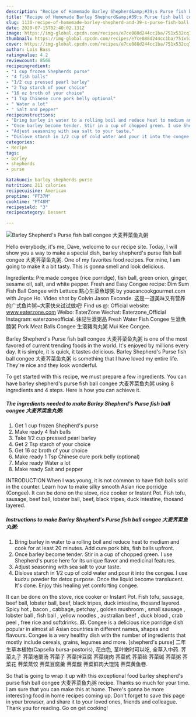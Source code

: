 ```yaml
---
description: "Recipe of Homemade Barley Shepherd&amp;#39;s Purse fish ball congee 大麦荠菜鱼丸粥"
title: "Recipe of Homemade Barley Shepherd&amp;#39;s Purse fish ball congee 大麦荠菜鱼丸粥"
slug: 1130-recipe-of-homemade-barley-shepherd-and-39-s-purse-fish-ball-congee
date: 2020-07-15T02:40:02.131Z
image: https://img-global.cpcdn.com/recipes/e7ce088d244cc1ba/751x532cq70/barley-shepherds-purse-fish-ball-congee-大麦荠菜鱼丸粥-recipe-main-photo.jpg
thumbnail: https://img-global.cpcdn.com/recipes/e7ce088d244cc1ba/751x532cq70/barley-shepherds-purse-fish-ball-congee-大麦荠菜鱼丸粥-recipe-main-photo.jpg
cover: https://img-global.cpcdn.com/recipes/e7ce088d244cc1ba/751x532cq70/barley-shepherds-purse-fish-ball-congee-大麦荠菜鱼丸粥-recipe-main-photo.jpg
author: Lois Bass
ratingvalue: 4.2
reviewcount: 8568
recipeingredient:
- "1 cup frozen Shepherds purse"
- "4 fish balls"
- "1/2 cup pressed pearl barley"
- "2 Tsp starch of your choice"
- "16 oz broth of your choice"
- "1 Tsp Chinese cure pork belly optional"
- " Water a lot"
- " Salt and pepper"
recipeinstructions:
- "Bring barley in water to a rolling boil and reduce heat to medium and cook for at least 20 minutes. Add cure pork bits, fish balls upfront."
- "Once barley become tender. Stir in a cup of chopped green. I use Shepherd&#39;s purse here for its unique flavor and medicinal features."
- "Adjust seasoning with sea salt to your taste."
- "Dislove starch in 1/2 cup of cold water and pour it into the congee. I use kudzu powder for detox purpose. Once the liquid become translucent. It&#39;s done. Enjoy this healing yet comforting congee."
categories:
- Recipe
tags:
- barley
- shepherds
- purse

katakunci: barley shepherds purse 
nutrition: 211 calories
recipecuisine: American
preptime: "PT37M"
cooktime: "PT48M"
recipeyield: "3"
recipecategory: Dessert

---
```



![Barley Shepherd&#39;s Purse fish ball congee 大麦荠菜鱼丸粥](https://img-global.cpcdn.com/recipes/e7ce088d244cc1ba/751x532cq70/barley-shepherds-purse-fish-ball-congee-大麦荠菜鱼丸粥-recipe-main-photo.jpg)

Hello everybody, it's me, Dave, welcome to our recipe site. Today, I will show you a way to make a special dish, barley shepherd&#39;s purse fish ball congee 大麦荠菜鱼丸粥. One of my favorites food recipes. For mine, I am going to make it a bit tasty. This is gonna smell and look delicious.

Ingredients: Pre made congee (rice porridge), fish ball, green onion, ginger, sesame oil, salt, and white pepper. Fresh and Easy Congee recipe: Dim Sum Fish Ball Congee with Lettuce 點心生菜魚球粥 by youcancookgourmet.com with Joyce Ho. Video shot by Colvin Jason Exconde. 这是一道美味又有营养的广式鱼片粥~大家快来试试做吧! Find us @: Official website: www.eaterzone.com Weibo: EaterZone Wechat: Eaterzone_Official Instagram: eaterzoneofficial. 妹記生滾粥品 Fresh Water Fish Congee 生滾魚腩粥 Pork Meat Balls Congee 生滾豬肉丸粥 Mui Kee Congee.

Barley Shepherd&#39;s Purse fish ball congee 大麦荠菜鱼丸粥 is one of the most favored of current trending foods in the world. It's enjoyed by millions every day. It is simple, it is quick, it tastes delicious. Barley Shepherd&#39;s Purse fish ball congee 大麦荠菜鱼丸粥 is something that I have loved my entire life. They're nice and they look wonderful.


To get started with this recipe, we must prepare a few ingredients. You can have barley shepherd&#39;s purse fish ball congee 大麦荠菜鱼丸粥 using 8 ingredients and 4 steps. Here is how you can achieve it.

<!--inarticleads1-->

##### The ingredients needed to make Barley Shepherd&#39;s Purse fish ball congee 大麦荠菜鱼丸粥:

1. Get 1 cup frozen Shepherd&#39;s purse
1. Make ready 4 fish balls
1. Take 1/2 cup pressed pearl barley
1. Get 2 Tsp starch of your choice
1. Get 16 oz broth of your choice
1. Make ready 1 Tsp Chinese cure pork belly (optional)
1. Make ready  Water a lot
1. Make ready  Salt and pepper


INTRODUCTION When I was young, it is not common to have fish balls sold in the counter. Learn how to make silky smooth Asian rice porridge (Congee). It can be done on the stove, rice cooker or Instant Pot. Fish tofu, sausage, beef ball, lobster ball, beef, black tripes, duck intestine, thosand layered. 

<!--inarticleads2-->

##### Instructions to make Barley Shepherd&#39;s Purse fish ball congee 大麦荠菜鱼丸粥:

1. Bring barley in water to a rolling boil and reduce heat to medium and cook for at least 20 minutes. Add cure pork bits, fish balls upfront.
1. Once barley become tender. Stir in a cup of chopped green. I use Shepherd&#39;s purse here for its unique flavor and medicinal features.
1. Adjust seasoning with sea salt to your taste.
1. Dislove starch in 1/2 cup of cold water and pour it into the congee. I use kudzu powder for detox purpose. Once the liquid become translucent. It&#39;s done. Enjoy this healing yet comforting congee.


It can be done on the stove, rice cooker or Instant Pot. Fish tofu, sausage, beef ball, lobster ball, beef, black tripes, duck intestine, thosand layered. Spicy hot , bacon , cabbage, petchay , golden mushroom , small sausage , lobster ball , fish ball , yellow noodles , australian beef , duck blood , crab peel , free rice and softdrinks. 麻. Congee is a delicious rice porridge dish popular in almost all Asian countries in different names, shapes and flavours. Congee is a very healthy dish with the number of ingredients that mostly include cereals, grains, legumes and more. [shepherd&#39;s purse] 二年生草本植物(Capsella bursa-pastoris), 花白色, 茎叶嫩时可以吃, 全草入中药. 荠菜丸子 荠菜地栗汤 荠菜子 荠菜拌豆腐 荠菜烧肉 荠菜甙 荠菜硷 荠菜碱 荠菜粥 荠菜花 荠菜蒸饺 荠菜豆腐羹 荠菜酸 荠菜鲜肉大馄饨 荠菜黄鱼卷. 

So that is going to wrap it up with this exceptional food barley shepherd&#39;s purse fish ball congee 大麦荠菜鱼丸粥 recipe. Thanks so much for your time. I am sure that you can make this at home. There's gonna be more interesting food in home recipes coming up. Don't forget to save this page in your browser, and share it to your loved ones, friends and colleague. Thank you for reading. Go on get cooking!
